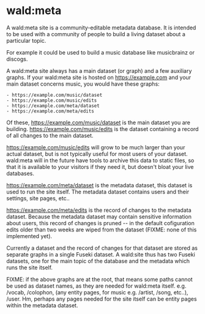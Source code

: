
wald:meta
=========

A wald:meta site is a community-editable metadata database.  It is intended to
be used with a community of people to build a living dataset about a particular
topic.

For example it could be used to build a music database like musicbrainz or discogs.

A wald:meta site always has a main dataset (or graph) and a few auxiliary graphs.  If
your wald:meta site is hosted on https://example.com and your main dataset concerns
music, you would have these graphs:

    - https://example.com/music/dataset
    - https://example.com/music/edits
    - https://example.com/meta/dataset
    - https://example.com/meta/edits

Of these, https://example.com/music/dataset is the main dataset you are building.
https://example.com/music/edits is the dataset containing a record of all changes to
the main dataset.

https://example.com/music/edits will grow to be much larger than your actual dataset,
but is not typically useful for most users of your dataset.  wald:meta will in the
future have tools to archive this data to static files, so that it is available to
your visitors if they need it, but doesn't bloat your live databases.

https://example.com/meta/dataset is the metadata dataset, this dataset is used to
run the site itself.  The metadata dataset contains users and their settings, site
pages, etc..

https://example.com/meta/edits is the record of changes to the metadata dataset.
Because the metadata dataset may contain sensitive information about users, this
record of changes is pruned -- in the default cofiguration edits older than two
weeks are wiped from the dataset (FIXME: none of this implemented yet).

Currently a dataset and the record of changes for that dataset are stored as separate
graphs in a single Fuseki dataset.  A wald:site thus has two Fuseki datasets, one
for the main topic of the database and the metadata which runs the site itself.

FIXME: if the above graphs are at the root, that means some paths cannot be used
as dataset names, as they are needed for wald:meta itself.  e.g. /vocab, /colophon,
(any entity pages, for music e.g. /artist, /song, etc..), /user.  Hm, perhaps any
pages needed for the site itself can be entity pages within the metadata dataset.


